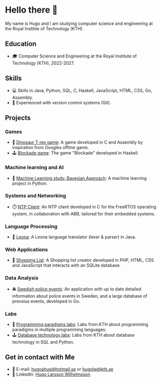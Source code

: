 # Hello there 👋

My name is Hugo and I am studying computer science and engineering at the Royal Institite of Technology (KTH).

## Education
* 🎓 Computer Science and Engineering at the Royal Institute of Technology (KTH), 2022-2027.

## Skills
* 💻 Skills in Java, Python, SQL, C, Haskell, JavaScript, HTML, CSS, Go, Assembly.
* 🔧 Experienced with version control systems (Git).

## Projects

### Games
* 🦖 [Dinosaur T-rex game](https://github.com/hugoahus/chipkit_pixel_game): A game developed in C and Assembly by inspiration from Googles offline game.
* 🕹️ [Blockade game](https://github.com/hugoahus/blockade): The game "Blockade" developed in Haskell.

### Machine learning and AI

* 🧠 [Machine Learning study, Bayesian Approach](https://github.com/hugoahus/ml_bayesian): A machine learning project in Python.

### Systems and Networking

* ⏱️ [NTP Client](https://github.com/atomic-pvk/atomic-project): An NTP client developed in C for the FreeRTOS operating system, in collaboration with ABB, tailored for their embedded systems.

###  Language Processing

* 🐢 [Leona](https://github.com/hugoahus/leona): A Leona language translator (lexer & parser) in Java.

### Web Applications
* 🛒 [Shopping List](https://github.com/hugoahus/shopping_list): A Shopping list creator developed in PHP, HTML, CSS and JavaScript that interacts with an SQLite database.

### Data Analysis

* 🚔 [Swedish police events](https://github.com/hugoahus/swedish-police-events): An application with up to date detailed information about police events in Sweden, and a large database of prevoius events, developed in Go.

### Labs
* 🤖 [Programming paradigms labs](https://github.com/hugoahus/programming_paradigms): Labs from KTH about programming paradigms in multiple programming languages.
* 🕹️ [Database technology labs](https://github.com/hugoahus/database_technology_labs): Labs from KTH about database technology in SQL and Python.

## Get in contact with Me

* 📧 E-mail: hugoahus@hotmail.se or hugolw@kth.se
* 👷 LinkedIn: [Hugo Larsson Wilhelmsson](https://www.linkedin.com/in/hugo-larsson-wilhelmsson-172273174/)

